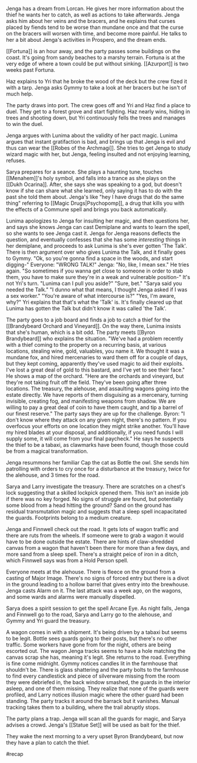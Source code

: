 Jenga has a dream from Lorcan. He gives her more information about the thief he wants her to catch, as well as actions to take afterwards. Jenga asks him about her veins and the bracers, and he explains that curses placed by fiends tend to be worse than mundane once and that the curse on the bracers will worsen with time, and become more painful. He talks to her a bit about Jenga's activities in Prospero, and the dream ends.

[[Fortuna]] is an hour away, and the party passes some buildings on the coast. It's going from sandy beaches to a marshy terrain. Fortuna is at the very edge of where a town could be put without sinking. [[Azurport]] is two weeks past Fortuna.

Haz explains to Yri that he broke the wood of the deck but the crew fized it with a tarp. Jenga asks Gymmy to take a look at her bracers but he isn't of much help.

The party draws into port. The crew goes off and Yri and Haz find a place to duel. They get to a forest grove and start fighting. Haz nearly wins, hiding in trees and shooting down, but Yri continuously fells the trees and manages to win the duel.

Jenga argues with Lunima about the validity of her pact magic. Lunima argues that instant gratifaction is bad, and brings up that Jenga is evil and thus can wear the [[Robes of the Archmagi]]. She tries to get Jenga to study wizard magic with her, but Jenga, feeling insulted and not enjoying learning, refuses.

Sarya prepares for a seance. She plays a haunting tune, touches [[Menahem]]'s holy symbol, and falls into a trance as she plays on the [[Dukh Ocarina]]. After, she says she was speaking to a god, but doesn't know if she can share what she learned, only saying it has to do with the past she told them about.
Jenga's like "hey I have drugs that do the same thing" referring to [[Magic Drugs|Psychopomp]], a drug that kills you with the effects of a Commune spell and brings you back automatically.

Lunima apologizes to Jenga for insulting her magic, and then questions her, and says she knows Jenga can cast Demiplane and wants to learn the spell, so she wants to see Jenga cast it. Jenga for Jenga reasons deflects the question, and eventually confesses that she has some *interesting* things in her demiplane, and proceeds to ask Lunima is she's ever gotten 'The Talk'. There is then argument over who gives Lunima the Talk, and it finally goes to Gymmy.
"Ok, so you're gonna find a space in the woods, and start digging-"
Everyone: "WRONG TALK!"
Jenga: "No, like, I mean sex."
He tries again. "So sometimes if you wanna get close to someone in order to stab them, you have to make sure they're in a weak and vulnerable position-"
It's not Yri's turn.
"Lunima can I pull you aside?"
"Sure, bet."
"Sarya said you needed the Talk."
"I dunno what that means, I thought Jenga asked if I was a sex worker."
"You're aware of what intercourse is?"
"Yes, I'm aware, why?"
Yri explains that that's what the 'Talk' is. It's finally cleared up that Lunima has gotten the Talk but didn't know it was called 'the Talk'.

The party goes to a job board and finds a job to catch a thief for the [[Brandybeard Orchard and Vineyard]].
On the way there, Lunima insists that she's human, which is a bit odd.
The party meets [[Byron Brandybeard]] who explains the situation.
"We've had a problem recently with a thief coming to the property on a recurring basis, at various locations, stealing wine, gold, valuables, you name it. We thought it was a mundane fox, and hired mercenaries to ward them off for a couple of days, but they kept coming, apparently they've used magic to aid their exploits. I've lost a great deal of gold to this bastard, and I've yet to see their face." He shows a map of the orchard. "Here are the orchards and vineyard, but they're not taking fruit off the field. They've been going after three locations. The treasury, the alehouse, and assaulting wagons going into the estate directly. We have reports of them disguising as a mercenary, turning invisible, creating fog, and manifesting weapons from shadow. We are willing to pay a great deal of coin to have them caught, and tip a barrel of our finest reserve."
The party says they are up for the challenge.
Byron: "I don't know where they attack on any given night, there's no pattern. If you overfocus your efforts on one location they might strike another. You'll have my hired blades at your disposal, and additionally, if you need funds I will supply some, it will come from your final paycheck."
He says he suspects the thief to be a tabaxi, as clawmarks have been found, though those could be from a magical transformation.

Jenga resummons her familiar Cap the cat as Bottle the owl. She sends him patrolling with orders to cry once for a disturbance at the treasury, twice for the alehouse, and 3 times for the road.

Sarya and Larry investigate the treasury. There are scratches on a chest's lock suggesting that a skilled lockpick opened them. This isn't an inside job if there was no key forged. No signs of struggle are found, but potentially some blood from a head hitting the ground? Sand on the ground has residual transmutation magic and suggests that a sleep spell incapacitated the guards. Footprints belong to a medium creature.

Jenga and Finnwell check out the road. It gets lots of wagon traffic and there are ruts from the wheels. If someone were to grab a wagon it would have to be done outside the estate. There are hints of claw-shredded canvas from a wagon that haven't been there for more than a few days, and more sand from a sleep spell. There's a straight peice of iron in a ditch, which Finnwell says was from a Hold Person spell.

Everyone meets at the alehouse. There is fleece on the ground from a casting of Major Image. There's no signs of forced entry but there is a divot in the ground leading to a hollow barrel that gives entry into the brewhouse. Jenga casts Alarm on it. 
The last attack was a week ago, on the wagons, and some wards and alarms were manually dispelled.

Sarya does a spirit session to get the spell Arcane Eye.
As night falls, Jenga and Finnwell go to the road, Sarya and Larry go to the alehouse, and Gymmy and Yri guard the treasury.

A wagon comes in with a shipment. It's being driven by a tabaxi but seems to be legit. Bottle sees guards going to their posts, but there's no other traffic. Some workers have gone from for the night, others are being escorted out. The wagon Jenga tracks seems to have a hole matching the canvas scrap she has, meaning it's legit. She returns to the road.
Everything is fine come midnight. Gymmy notices candles lit in the farmhouse that shouldn't be. There is glass shattering and the party bolts to the farmhouse to find every candlestick and piece of silverware missing from the room they were debriefed in, the back window smashed, the guards in the interior asleep, and one of them missing. They realize that none of the guards were profiled, and Larry notices illusion magic where the other guard had been standing. The party tracks it around the barrack but it vanishes. Manual tracking takes them to a building, where the trail abruptly stops.

The party plans a trap. Jenga will scan all the guards for magic, and Sarya advises a crowd. Jenga's [[Statue Set]] will be used as bait for the thief.

They wake the next morning to a very upset Byron Brandybeard, but now they have a plan to catch the thief.

#recap